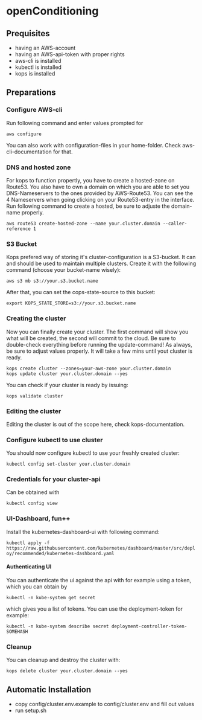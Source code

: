 # openConditioning

## Prequisites

- having an AWS-account
- having an AWS-api-token with proper rights
- aws-cli is installed
- kubectl is installed
- kops is installed

## Preparations

### Configure AWS-cli

Run following command and enter values prompted for

```aws configure```

You can also work with configuration-files in your home-folder. Check aws-cli-documentation for that.

### DNS and hosted zone

For kops to function propertly, you have to create a hosted-zone on Route53. You also have to own a domain on which you are able to set you DNS-Nameservers to the ones provided by AWS-Route53. You can see the 4 Nameservers when going clicking on your Route53-entry in the interface.
Run following command to create a hosted, be sure to adjuste the domain-name properly.
 
```aws route53 create-hosted-zone --name your.cluster.domain --caller-reference 1```

### S3 Bucket

Kops prefered way of storing it's cluster-configuration is a S3-bucket. It can and should be used to maintain multiple clusters. Create it with the following command (choose your bucket-name wisely):

```aws s3 mb s3://your.s3.bucket.name```

After that, you can set the cops-state-source to this bucket:

```export KOPS_STATE_STORE=s3://your.s3.bucket.name```

### Creating the cluster

Now you can finally create your cluster. The first command will show you what will be created, the second will commit to the cloud. Be sure to double-check everything before running the update-command! As always, be sure to adjust values properly.
It will take a few mins until yout cluster is ready.

```
kops create cluster --zones=your-aws-zone your.cluster.domain
kops update cluster your.cluster.domain --yes
```

You can check if your cluster is ready by issuing:

```kops validate cluster```

### Editing the cluster

Editing the cluster is out of the scope here, check kops-documentation.

### Configure kubectl to use cluster

You should now configure kubectl to use your freshly created cluster:

```kubectl config set-cluster your.cluster.domain```

### Credentials for your cluster-api

Can be obtained with

```kubectl config view```

### UI-Dashboard, fun++

Install the kubernetes-dashboard-ui with following command:

```kubectl apply -f https://raw.githubusercontent.com/kubernetes/dashboard/master/src/deploy/recommended/kubernetes-dashboard.yaml```

#### Authenticating UI

You can authenticate the ui against the api with for example using a token, which you can obtain by

```kubectl -n kube-system get secret```

which gives you a list of tokens. You can use the deployment-token for example:

```kubectl -n kube-system describe secret deployment-controller-token-SOMEHASH```

### Cleanup

You can cleanup and destroy the cluster with:

```kops delete cluster your.cluster.domain --yes```

## Automatic Installation

- copy config/cluster.env.example to config/cluster.env and fill out values
- run setup.sh
